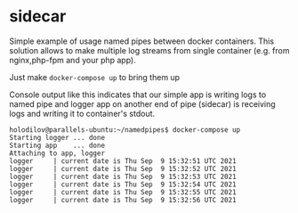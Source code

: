 # sidecar
Simple example of usage named pipes between docker containers. This solution allows to make multiple log streams from single container (e.g. from nginx,php-fpm and your php app).

Just make `docker-compose up` to bring them up

Console output like this indicates that our simple app is writing logs to named pipe and logger app on another end of pipe (sidecar) is receiving logs and writing it to container's stdout.

````
holodilov@parallels-ubuntu:~/namedpipes$ docker-compose up
Starting logger ... done
Starting app    ... done
Attaching to app, logger
logger     | current date is Thu Sep  9 15:32:51 UTC 2021
logger     | current date is Thu Sep  9 15:32:52 UTC 2021
logger     | current date is Thu Sep  9 15:32:53 UTC 2021
logger     | current date is Thu Sep  9 15:32:54 UTC 2021
logger     | current date is Thu Sep  9 15:32:55 UTC 2021
logger     | current date is Thu Sep  9 15:32:56 UTC 2021
````
